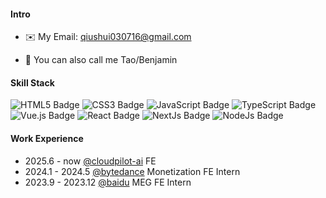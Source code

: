 #### Intro 

- ✉️ My Email: qiushui030716@gmail.com


- 🔭 You can also call me Tao/Benjamin

#### Skill Stack
![HTML5 Badge](https://img.shields.io/badge/HTML5-E34F26?logo=html5&logoColor=fff&style=flat)
![CSS3 Badge](https://img.shields.io/badge/CSS3-1572B6?logo=css3&logoColor=fff&style=flat)
![JavaScript Badge](https://img.shields.io/badge/JavaScript-F7DF1E?logo=javascript&logoColor=000&style=flat)
![TypeScript Badge](https://img.shields.io/badge/TypeScript-3178C6?logo=typescript&logoColor=fff&style=flat)
![Vue.js Badge](https://img.shields.io/badge/Vue.js-4FC08D?logo=vuedotjs&logoColor=fff&style=flat)
![React Badge](https://img.shields.io/badge/React-61DAFB?logo=react&logoColor=000&style=flat)
![NextJs Badge](https://img.shields.io/badge/NextJs-000?logo=nextdotjs&logoColor=fff&style=flat)
![NodeJs Badge](https://img.shields.io/badge/NodeJs-0db21e?logo=nodedotjs&logoColor=fff&style=flat)

#### Work Experience

- 2025.6 - now [@cloudpilot-ai](https://github.com/cloudpilot-ai) FE
- 2024.1 - 2024.5 [@bytedance](https://github.com/bytedance) Monetization FE Intern
- 2023.9 - 2023.12 [@baidu](https://github.com/baidu) MEG FE Intern

